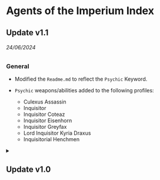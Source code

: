 # Agents of the Imperium Index

## Update v1.1
###### 24/06/2024
### General
* Modified the `Readme.md` to reflect the `Psychic` Keyword.

* `Psychic` weapons/abilities added to the following profiles:
  * Culexus Assassin
  * Inquisitor
  * Inquisitor Coteaz
  * Inquisitor Eisenhorn
  * Inquisitor Greyfax
  * Lord Inquisitor Kyria Draxus
  * Inquisitorial Henchmen


<details>
<summary><h2>Update v1.0</h2></summary>

###### 06/12/2023
### General
Added Index, all information can be found in the `Readme.md`.

</details>